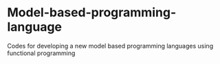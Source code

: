 # Model-based-programming-language
Codes for developing a new model based programming languages using functional programming
